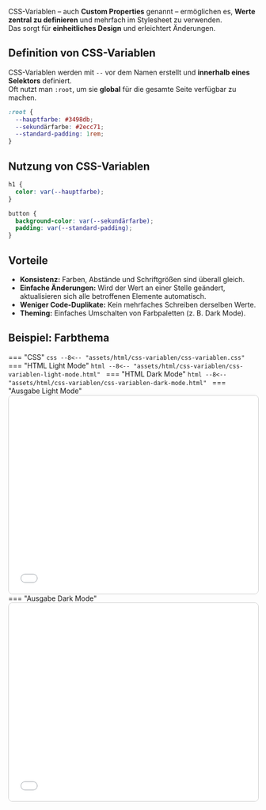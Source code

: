 CSS-Variablen – auch **Custom Properties** genannt – ermöglichen es, **Werte zentral zu definieren** und mehrfach im Stylesheet zu verwenden.  
Das sorgt für **einheitliches Design** und erleichtert Änderungen.

## Definition von CSS-Variablen

CSS-Variablen werden mit `--` vor dem Namen erstellt und **innerhalb eines Selektors** definiert.  
Oft nutzt man `:root`, um sie **global** für die gesamte Seite verfügbar zu machen.

```css
:root {
  --hauptfarbe: #3498db;
  --sekundärfarbe: #2ecc71;
  --standard-padding: 1rem;
}
```

## Nutzung von CSS-Variablen

```css
h1 {
  color: var(--hauptfarbe);
}

button {
  background-color: var(--sekundärfarbe);
  padding: var(--standard-padding);
}
```

## Vorteile

- **Konsistenz:** Farben, Abstände und Schriftgrößen sind überall gleich.
- **Einfache Änderungen:** Wird der Wert an einer Stelle geändert, aktualisieren sich alle betroffenen Elemente automatisch.
- **Weniger Code-Duplikate:** Kein mehrfaches Schreiben derselben Werte.
- **Theming:** Einfaches Umschalten von Farbpaletten (z. B. Dark Mode).

## Beispiel: Farbthema

=== "CSS"
    ```css
    --8<-- "assets/html/css-variablen/css-variablen.css"
    ```
=== "HTML Light Mode"
    ```html
    --8<-- "assets/html/css-variablen/css-variablen-light-mode.html"
    ```
=== "HTML Dark Mode"
    ```html
    --8<-- "assets/html/css-variablen/css-variablen-dark-mode.html"
    ```
=== "Ausgabe Light Mode"
    <iframe src="/assets/html/css-variablen/css-variablen-light-mode.html" width="100%" height="400" style="border:1px solid #ccc; border-radius:8px;"></iframe>
=== "Ausgabe Dark Mode"
    <iframe src="/assets/html/css-variablen/css-variablen-dark-mode.html" width="100%" height="400" style="border:1px solid #ccc; border-radius:8px;"></iframe>
